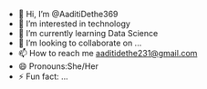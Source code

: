- 👋 Hi, I’m @AaditiDethe369
- 👀 I’m interested in technology
- 🌱 I’m currently learning Data Science
- 💞️ I’m looking to collaborate on ...
- 📫 How to reach me aaditidethe231@gmail.com
- 😄 Pronouns:She/Her
- ⚡ Fun fact: ...

<!---
AaditiDethe/AaditiDethe is a ✨ special ✨ repository because its `README.md` (this file) appears on your GitHub profile.
You can click the Preview link to take a look at your changes.
--->
